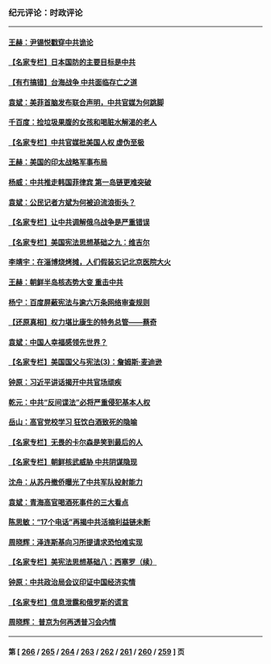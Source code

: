 ### 纪元评论：时政评论
---
#### [王赫：尹锡悦戳穿中共诡论](../../pages/nsc1025/n13988281.md) 
#### [【名家专栏】日本国防的主要目标是中共](../../pages/nsc1025/n13986529.md) 
#### [【有冇搞错】台海战争 中共面临存亡之道](../../pages/nsc1025/n13987819.md) 
#### [袁斌：美菲首脑发布联合声明，中共官媒为何跳脚](../../pages/nsc1025/n13987906.md) 
#### [千百度：捡垃圾果腹的女孩和喝脏水解渴的老人](../../pages/nsc1025/n13987918.md) 
#### [【名家专栏】中共官媒批美国人权 虚伪至极](../../pages/nsc1025/n13986615.md) 
#### [王赫：美国的印太战略军事布局](../../pages/nsc1025/n13987265.md) 
#### [杨威：中共推走韩国菲律宾 第一岛链更难突破](../../pages/nsc1025/n13986940.md) 
#### [袁斌：公民记者方斌为何被迫流浪街头？](../../pages/nsc1025/n13987063.md) 
#### [【名家专栏】让中共调解俄乌战争是严重错误](../../pages/nsc1025/n13986532.md) 
#### [【名家专栏】美国宪法思想基础之九：维吉尔](../../pages/nsc1025/n13982835.md) 
#### [李靖宇：在淄博烧烤摊，人们假装忘记北京医院大火](../../pages/nsc1025/n13986326.md) 
#### [王赫：朝鲜半岛核态势大变 重击中共](../../pages/nsc1025/n13986183.md) 
#### [杨宁：百度屏蔽宪法与逾六万条网络审查规则](../../pages/nsc1025/n13986006.md) 
#### [【还原真相】权力堪比康生的特务总管——蔡奇](../../pages/nsc1025/n13985857.md) 
#### [袁斌：中国人幸福感领先世界？](../../pages/nsc1025/n13985708.md) 
#### [【名家专栏】美国国父与宪法(3)：詹姆斯‧麦迪逊](../../pages/nsc1025/n13980556.md) 
#### [钟原：习近平讲话揭开中共官场顽疾](../../pages/nsc1025/n13985530.md) 
#### [乾元：中共“反间谍法”必将严重侵犯基本人权](../../pages/nsc1025/n13985487.md) 
#### [岳山：高官党校学习 狂饮白酒致死的隐喻](../../pages/nsc1025/n13985144.md) 
#### [【名家专栏】无畏的卡尔森是笑到最后的人](../../pages/nsc1025/n13985222.md) 
#### [【名家专栏】朝鲜核武威胁 中共阴谋隐现](../../pages/nsc1025/n13982150.md) 
#### [沈舟：从苏丹撤侨曝光了中共军队投射能力](../../pages/nsc1025/n13984789.md) 
#### [袁斌：青海高官喝酒死事件的三大看点](../../pages/nsc1025/n13984974.md) 
#### [陈思敏：“17个电话”再揭中共活摘利益链未断](../../pages/nsc1025/n13984681.md) 
#### [周晓辉：泽连斯基向习所提请求恐怕难实现](../../pages/nsc1025/n13984585.md) 
#### [【名家专栏】美宪法思想基础八：西塞罗（续）](../../pages/nsc1025/n13980559.md) 
#### [钟原：中共政治局会议印证中国经济实情](../../pages/nsc1025/n13984267.md) 
#### [【名家专栏】信息泄露和俄罗斯的谎言](../../pages/nsc1025/n13983694.md) 
#### [周晓辉： 普京为何再透普习会内情](../../pages/nsc1025/n13983939.md) 

---
#### 第 [ [266](./266.md) / [265](./265.md) / [264](./264.md) / [263](./263.md) / [262](./262.md) / [261](./261.md) / [260](./260.md) / [259](./259.md) ] 页
